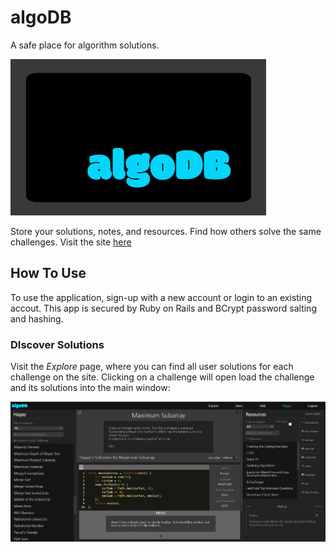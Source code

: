 # algoDB

A safe place for algorithm solutions.

![logo](/assets/images/logo.png)

Store your solutions, notes, and resources. Find how others solve the same challenges. Visit the site [here](http://algo-db.hagayhaut.com/)

## How To Use

To use the application, sign-up with a new account or login to an existing accout. This app is secured by Ruby on Rails and BCrypt password salting and hashing. 

### DIscover Solutions 

Visit the *Explore* page, where you can find all user solutions for each challenge on the site. Clicking on a challenge will open load the challenge and its solutions into the main window:

![challenge](/assets/images/challenge.png)


